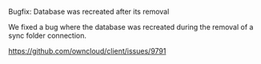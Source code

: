 Bugfix: Database was recreated after its removal

We fixed a bug where the database was recreated during the removal of a sync folder connection.

https://github.com/owncloud/client/issues/9791
